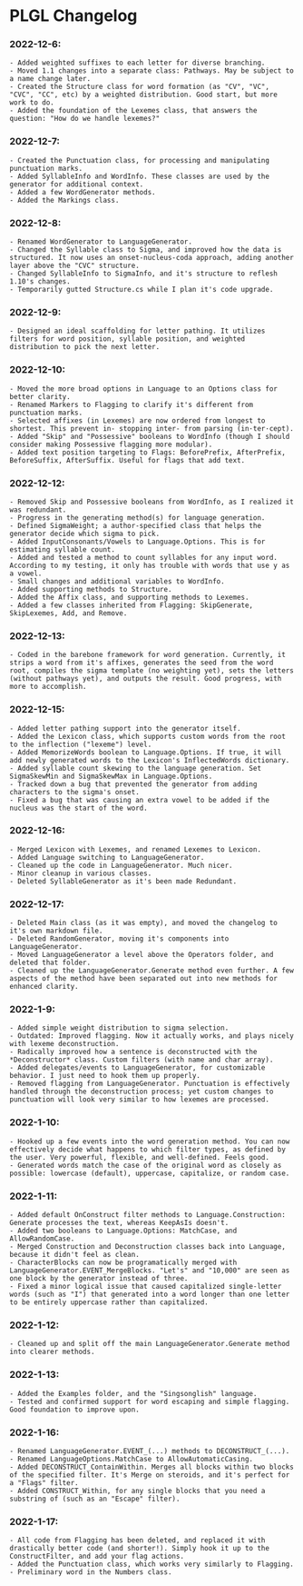 ﻿# PLGL Changelog

### 2022-12-6:
    - Added weighted suffixes to each letter for diverse branching.
    - Moved 1.1 changes into a separate class: Pathways. May be subject to a name change later.
    - Created the Structure class for word formation (as "CV", "VC", "CVC", "CC", etc) by a weighted distribution. Good start, but more work to do.
    - Added the foundation of the Lexemes class, that answers the question: "How do we handle lexemes?"
### 2022-12-7:
    - Created the Punctuation class, for processing and manipulating punctuation marks.
    - Added SyllableInfo and WordInfo. These classes are used by the generator for additional context.
    - Added a few WordGenerator methods.
    - Added the Markings class.
### 2022-12-8:
    - Renamed WordGenerator to LanguageGenerator.
    - Changed the Syllable class to Sigma, and improved how the data is structured. It now uses an onset-nucleus-coda approach, adding another layer above the "CVC" structure.
    - Changed SyllableInfo to SigmaInfo, and it's structure to reflesh 1.10's changes.
    - Temporarily gutted Structure.cs while I plan it's code upgrade.
### 2022-12-9:
    - Designed an ideal scaffolding for letter pathing. It utilizes filters for word position, syllable position, and weighted distribution to pick the next letter.
### 2022-12-10:
    - Moved the more broad options in Language to an Options class for better clarity.
    - Renamed Markers to Flagging to clarify it's different from punctuation marks.
    - Selected affixes (in Lexemes) are now ordered from longest to shortest. This prevent in- stopping inter- from parsing (in·ter·cept).
    - Added "Skip" and "Possessive" booleans to WordInfo (though I should consider making Possessive flagging more modular).
    - Added text position targeting to Flags: BeforePrefix, AfterPrefix, BeforeSuffix, AfterSuffix. Useful for flags that add text.
### 2022-12-12:
    - Removed Skip and Possessive booleans from WordInfo, as I realized it was redundant.
    - Progress in the generating method(s) for language generation.
    - Defined SigmaWeight; a author-specified class that helps the generator decide which sigma to pick.
    - Added InputConsonants/Vowels to Language.Options. This is for estimating syllable count.
    - Added and tested a method to count syllables for any input word. According to my testing, it only has trouble with words that use y as a vowel.
    - Small changes and additional variables to WordInfo.
    - Added supporting methods to Structure.
    - Added the Affix class, and supporting methods to Lexemes.
    - Added a few classes inherited from Flagging: SkipGenerate, SkipLexemes, Add, and Remove.
### 2022-12-13:
    - Coded in the barebone framework for word generation. Currently, it strips a word from it's affixes, generates the seed from the word root, compiles the sigma template (no weighting yet), sets the letters (without pathways yet), and outputs the result. Good progress, with more to accomplish.
### 2022-12-15:
    - Added letter pathing support into the generator itself.
    - Added the Lexicon class, which supports custom words from the root to the inflection ("lexeme") level.
    - Added MemorizeWords boolean to Language.Options. If true, it will add newly generated words to the Lexicon's InflectedWords dictionary.
    - Added syllable count skewing to the language generation. Set SigmaSkewMin and SigmaSkewMax in Language.Options.
    - Tracked down a bug that prevented the generator from adding characters to the sigma's onset.
    - Fixed a bug that was causing an extra vowel to be added if the nucleus was the start of the word.
### 2022-12-16:
    - Merged Lexicon with Lexemes, and renamed Lexemes to Lexicon.
    - Added Language switching to LanguageGenerator.
    - Cleaned up the code in LanguageGenerator. Much nicer.
    - Minor cleanup in various classes.
    - Deleted SyllableGenerator as it's been made Redundant.
### 2022-12-17:
    - Deleted Main class (as it was empty), and moved the changelog to it's own markdown file.
    - Deleted RandomGenerator, moving it's components into LanguageGenerator.
    - Moved LanguageGenerator a level above the Operators folder, and deleted that folder.
    - Cleaned up the LanguageGenerator.Generate method even further. A few aspects of the method have been separated out into new methods for enhanced clarity.
### 2022-1-9:
    - Added simple weight distribution to sigma selection.
    - Outdated: Improved flagging. Now it actually works, and plays nicely with lexeme deconstruction.
    - Radically improved how a sentence is deconstructed with the *Deconstructor* class. Custom filters (with name and char array).
    - Added delegates/events to LanguageGenerator, for customizable behavior. I just need to hook them up properly.
    - Removed flagging from LanguageGenerator. Punctuation is effectively handled through the deconstruction process; yet custom changes to punctuation will look very similar to how lexemes are processed.
### 2022-1-10:
    - Hooked up a few events into the word generation method. You can now effectively decide what happens to which filter types, as defined by the user. Very powerful, flexible, and well-defined. Feels good.
    - Generated words match the case of the original word as closely as possible: lowercase (default), uppercase, capitalize, or random case.
### 2022-1-11:
    - Added default OnConstruct filter methods to Language.Construction: Generate processes the text, whereas KeepAsIs doesn't.
    - Added two booleans to Language.Options: MatchCase, and AllowRandomCase.
    - Merged Construction and Deconstruction classes back into Language, because it didn't feel as clean.
    - CharacterBlocks can now be programatically merged with LanguageGenerator.EVENT_MergeBlocks. "Let's" and "10,000" are seen as one block by the generator instead of three.
    - Fixed a minor logical issue that caused capitalized single-letter words (such as "I") that generated into a word longer than one letter to be entirely uppercase rather than capitalized.
### 2022-1-12:
    - Cleaned up and split off the main LanguageGenerator.Generate method into clearer methods.
### 2022-1-13:
    - Added the Examples folder, and the "Singsonglish" language.
    - Tested and confirmed support for word escaping and simple flagging. Good foundation to improve upon.
### 2022-1-16:
    - Renamed LanguageGenerator.EVENT_(...) methods to DECONSTRUCT_(...).
    - Renamed LanguageOptions.MatchCase to AllowAutomaticCasing.
    - Added DECONSTRUCT_ContainWithin. Merges all blocks within two blocks of the specified filter. It's Merge on steroids, and it's perfect for a "Flags" filter.
    - Added CONSTRUCT_Within, for any single blocks that you need a substring of (such as an "Escape" filter).
### 2022-1-17:
    - All code from Flagging has been deleted, and replaced it with drastically better code (and shorter!). Simply hook it up to the ConstructFilter, and add your flag actions.
    - Added the Punctuation class, which works very similarly to Flagging.
    - Preliminary word in the Numbers class.